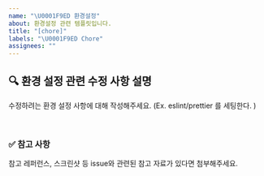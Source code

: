 ```yaml
---
name: "\U0001F9ED 환경설정"
about: 환경설정 관련 템플릿입니다.
title: "[chore]"
labels: "\U0001F9ED Chore"
assignees: ""
---
```


## 🔍 환경 설정 관련 수정 사항 설명

수정하려는 환경 설정 사항에 대해 작성해주세요.
(Ex. eslint/prettier 를 세팅한다. )

<br>

### ✅ 참고 사항

참고 레퍼런스, 스크린샷 등 issue와 관련된 참고 자료가 있다면 첨부해주세요.
